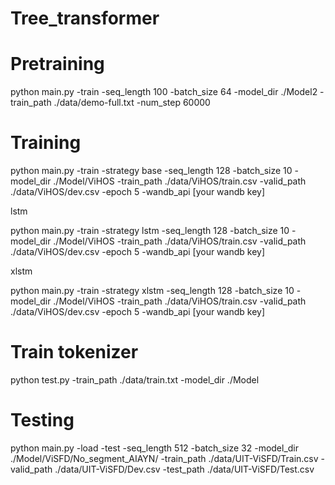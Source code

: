 # Tree_transformer

# Pretraining

python main.py -train -seq_length 100 -batch_size 64 -model_dir ./Model2 -train_path ./data/demo-full.txt -num_step 60000

# Training 
python main.py -train -strategy base -seq_length 128 -batch_size 10 -model_dir ./Model/ViHOS -train_path ./data/ViHOS/train.csv -valid_path ./data/ViHOS/dev.csv -epoch 5 -wandb_api [your wandb key]

lstm

python main.py -train -strategy lstm -seq_length 128 -batch_size 10 -model_dir ./Model/ViHOS -train_path ./data/ViHOS/train.csv -valid_path ./data/ViHOS/dev.csv -epoch 5 -wandb_api [your wandb key]



xlstm

python main.py -train -strategy xlstm -seq_length 128 -batch_size 10 -model_dir ./Model/ViHOS -train_path ./data/ViHOS/train.csv -valid_path ./data/ViHOS/dev.csv -epoch 5 -wandb_api [your wandb key]


# Train tokenizer
python test.py -train_path ./data/train.txt -model_dir ./Model

# Testing

python main.py -load -test -seq_length 512 -batch_size 32 -model_dir ./Model/ViSFD/No_segment_AIAYN/ -train_path ./data/UIT-ViSFD/Train.csv -valid_path ./data/UIT-ViSFD/Dev.csv -test_path ./data/UIT-ViSFD/Test.csv

